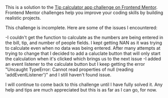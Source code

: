 This is a solution to the [Tip calculator app challenge on Frontend Mentor](https://www.frontendmentor.io/challenges/tip-calculator-app-ugJNGbJUX). Frontend Mentor challenges help you improve your coding skills by building realistic projects.

This challenge is incomplete.
Here are some of the issues I encountered:

-I couldn't get the function to calculate as the numbers are being entered in the bill, tip, and number of 
people fields. I kept getting NAN as it was trying to calculate even when no data was being entered.
After many attempts at trying to change that I decided to add a caluclate button that will only start the
calculation when it's clicked which brings us to the next issue
-I added an event listener to the calculate button but I keep getting the error
"Uncaught TypeError: Cannot read properties of null (reading 'addEventListener')" and I still haven't found 
issue.

I will continue to come back to this challenge until I have fully solved it. Any help and tips are much 
appreciated but this is as far as I can go, for now.